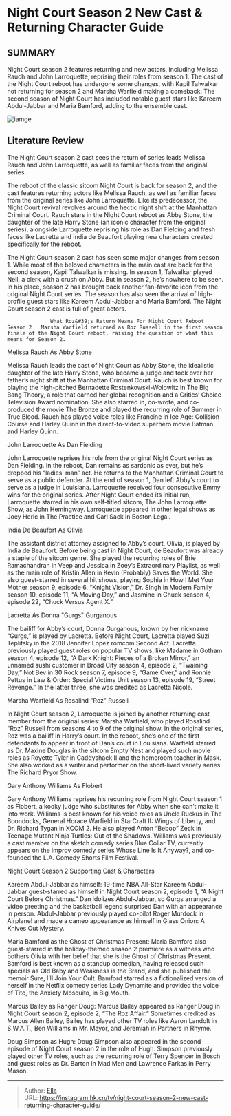 # Night Court Season 2 New Cast &amp; Returning Character Guide


## SUMMARY 



  Night Court season 2 features returning and new actors, including Melissa Rauch and John Larroquette, reprising their roles from season 1.   The cast of the Night Court reboot has undergone some changes, with Kapil Talwalkar not returning for season 2 and Marsha Warfield making a comeback.   The second season of Night Court has included notable guest stars like Kareem Abdul-Jabbar and Maria Bamford, adding to the ensemble cast.  

![iamge](https://static1.srcdn.com/wordpress/wp-content/uploads/2024/01/night-court-season-2-new-cast-returning-character-guide.jpg)

## Literature Review
The Night Court season 2 cast sees the return of series leads Melissa Rauch and John Larroquette, as well as familiar faces from the original series.




The reboot of the classic sitcom Night Court is back for season 2, and the cast features returning actors like Melissa Rauch, as well as familiar faces from the original series like John Larroquette. Like its predecessor, the Night Court revival revolves around the hectic night shift at the Manhattan Criminal Court. Rauch stars in the Night Court reboot as Abby Stone, the daughter of the late Harry Stone (an iconic character from the original series), alongside Larroquette reprising his role as Dan Fielding and fresh faces like Lacretta and India de Beaufort playing new characters created specifically for the reboot.




The Night Court season 2 cast has seen some major changes from season 1. While most of the beloved characters in the main cast are back for the second season, Kapil Talwalkar is missing. In season 1, Talwalkar played Neil, a clerk with a crush on Abby. But in season 2, he’s nowhere to be seen. In his place, season 2 has brought back another fan-favorite icon from the original Night Court series. The season has also seen the arrival of high-profile guest stars like Kareem Abdul-Jabbar and Maria Bamford. The Night Court season 2 cast is full of great actors.

                  What Roz&#39;s Return Means For Night Court Reboot Season 2   Marsha Warfield returned as Roz Russell in the first season finale of the Night Court reboot, raising the question of what this means for Season 2.    


 Melissa Rauch As Abby Stone 
         




Melissa Rauch leads the cast of Night Court as Abby Stone, the idealistic daughter of the late Harry Stone, who became a judge and took over her father’s night shift at the Manhattan Criminal Court. Rauch is best known for playing the high-pitched Bernadette Rostenkowski-Wolowitz in The Big Bang Theory, a role that earned her global recognition and a Critics’ Choice Television Award nomination. She also starred in, co-wrote, and co-produced the movie The Bronze and played the recurring role of Summer in True Blood. Rauch has played voice roles like Francine in Ice Age: Collision Course and Harley Quinn in the direct-to-video superhero movie Batman and Harley Quinn.



 John Larroquette As Dan Fielding 
         

John Larroquette reprises his role from the original Night Court series as Dan Fielding. In the reboot, Dan remains as sardonic as ever, but he’s dropped his “ladies’ man” act. He returns to the Manhattan Criminal Court to serve as a public defender. At the end of season 1, Dan left Abby’s court to serve as a judge in Louisiana. Larroquette received four consecutive Emmy wins for the original series. After Night Court ended its initial run, Larroquette starred in his own self-titled sitcom, The John Larroquette Show, as John Hemingway. Larroquette appeared in other legal shows as Joey Heric in The Practice and Carl Sack in Boston Legal.






 India De Beaufort As Olivia 
          

The assistant district attorney assigned to Abby’s court, Olivia, is played by India de Beaufort. Before being cast in Night Court, de Beaufort was already a staple of the sitcom genre. She played the recurring roles of Brie Ramachandran in Veep and Jessica in Zoey’s Extraordinary Playlist, as well as the main role of Kristin Allen in Kevin (Probably) Saves the World. She also guest-starred in several hit shows, playing Sophia in How I Met Your Mother season 9, episode 6, “Knight Vision,” Dr. Singh in Modern Family season 10, episode 11, “A Moving Day,” and Jasmine in Chuck season 4, episode 22, “Chuck Versus Agent X.”



 Lacretta As Donna &#34;Gurgs&#34; Gurganous 
          




The bailiff for Abby’s court, Donna Gurganous, known by her nickname “Gurgs,” is played by Lacretta. Before Night Court, Lacretta played Suzi Teplitsky in the 2018 Jennifer Lopez romcom Second Act. Lacretta previously played guest roles on popular TV shows, like Madame in Gotham season 4, episode 12, “A Dark Knight: Pieces of a Broken Mirror,” an unnamed sushi customer in Broad City season 4, episode 2, “Twaining Day,” Not Bev in 30 Rock season 7, episode 9, “Game Over,” and Ronnie Pettus in Law &amp; Order: Special Victims Unit season 13, episode 19, “Street Revenge.” In the latter three, she was credited as Lacretta Nicole.



 Marsha Warfield As Rosalind &#34;Roz&#34; Russell 
          

In Night Court season 2, Larroquette is joined by another returning cast member from the original series: Marsha Warfield, who played Rosalind “Roz” Russell from seasons 4 to 9 of the original show. In the original series, Roz was a bailiff in Harry’s court. In the reboot, she’s one of the first defendants to appear in front of Dan’s court in Louisiana. Warfield starred as Dr. Maxine Douglas in the sitcom Empty Nest and played such movie roles as Royette Tyler in Caddyshack II and the homeroom teacher in Mask. She also worked as a writer and performer on the short-lived variety series The Richard Pryor Show.






 Gary Anthony Williams As Flobert 
          

Gary Anthony Williams reprises his recurring role from Night Court season 1 as Flobert, a kooky judge who substitutes for Abby when she can’t make it into work. Williams is best known for his voice roles as Uncle Ruckus in The Boondocks, General Horace Warfield in StarCraft II: Wings of Liberty, and Dr. Richard Tygan in XCOM 2. He also played Anton “Bebop” Zeck in Teenage Mutant Ninja Turtles: Out of the Shadows. Williams was previously a cast member on the sketch comedy series Blue Collar TV, currently appears on the improv comedy series Whose Line Is It Anyway?, and co-founded the L.A. Comedy Shorts Film Festival.



 Night Court Season 2 Supporting Cast &amp; Characters 
          




Kareem Abdul-Jabbar as himself: 19-time NBA All-Star Kareem Abdul-Jabbar guest-starred as himself in Night Court season 2, episode 1, “A Night Court Before Christmas.” Dan idolizes Abdul-Jabbar, so Gurgs arranged a video greeting and the basketball legend surprised Dan with an appearance in person. Abdul-Jabbar previously played co-pilot Roger Murdock in Airplane! and made a cameo appearance as himself in Glass Onion: A Knives Out Mystery.

Maria Bamford as the Ghost of Christmas Present: Maria Bamford also guest-starred in the holiday-themed season 2 premiere as a witness who bothers Olivia with her belief that she is the Ghost of Christmas Present. Bamford is best known as a standup comedian, having released such specials as Old Baby and Weakness is the Brand, and she published the memoir Sure, I’ll Join Your Cult. Bamford starred as a fictionalized version of herself in the Netflix comedy series Lady Dynamite and provided the voice of Tito, the Anxiety Mosquito, in Big Mouth.




Marcus Bailey as Ranger Doug: Marcus Bailey appeared as Ranger Doug in Night Court season 2, episode 2, “The Roz Affair.” Sometimes credited as Marcus Allen Bailey, Bailey has played other TV roles like Aaron Landolt in S.W.A.T., Ben Williams in Mr. Mayor, and Jeremiah in Partners in Rhyme.

Doug Simpson as Hugh: Doug Simpson also appeared in the second episode of Night Court season 2 in the role of Hugh. Simpson previously played other TV roles, such as the recurring role of Terry Spencer in Bosch and guest roles as Dr. Barton in Mad Men and Lawrence Farkas in Perry Mason.



---

> Author: [Ella](https://instagram.hk.cn/)  
> URL: https://instagram.hk.cn/tv/night-court-season-2-new-cast-returning-character-guide/  

